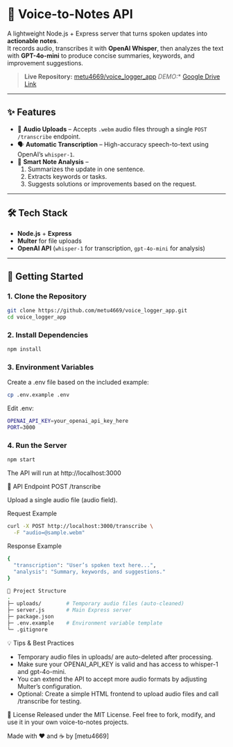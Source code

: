 # 📝 Voice-to-Notes API

A lightweight Node.js + Express server that turns spoken updates into **actionable notes**.  
It records audio, transcribes it with **OpenAI Whisper**, then analyzes the text with **GPT-4o-mini** to produce concise summaries, keywords, and improvement suggestions.

> **Live Repository:** [metu4669/voice_logger_app](https://github.com/metu4669/voice_logger_app)
> *DEMO:** [Google Drive Link]([https://drive.google.com/file/d/1meBVrgSN-XmkHcUVWpltPgnrOI_Jfuwq/view?usp=drive_link])

---

## ✨ Features
- 🎤 **Audio Uploads** – Accepts `.webm` audio files through a single `POST /transcribe` endpoint.
- 🗣️ **Automatic Transcription** – High-accuracy speech-to-text using OpenAI’s `whisper-1`.
- 🧠 **Smart Note Analysis** –  
  1. Summarizes the update in one sentence.  
  2. Extracts keywords or tasks.  
  3. Suggests solutions or improvements based on the request.

---

## 🛠️ Tech Stack
- **Node.js** + **Express**
- **Multer** for file uploads
- **OpenAI API** (`whisper-1` for transcription, `gpt-4o-mini` for analysis)

---

## 🚀 Getting Started

### 1. Clone the Repository
```bash
git clone https://github.com/metu4669/voice_logger_app.git
cd voice_logger_app
```

### 2. Install Dependencies
```bash
npm install
```

### 3. Environment Variables

Create a .env file based on the included example:

```bash
cp .env.example .env
```


Edit .env:

```bash
OPENAI_API_KEY=your_openai_api_key_here
PORT=3000
```

### 4. Run the Server
```bash
npm start
```

The API will run at http://localhost:3000

🧩 API Endpoint
POST /transcribe

Upload a single audio file (audio field).

Request Example

```bash
curl -X POST http://localhost:3000/transcribe \
  -F "audio=@sample.webm"
```

Response Example

```bash
{
  "transcription": "User’s spoken text here...",
  "analysis": "Summary, keywords, and suggestions."
}
```

```bash
📂 Project Structure
.
├─ uploads/        # Temporary audio files (auto-cleaned)
├─ server.js       # Main Express server
├─ package.json
├─ .env.example    # Environment variable template
└─ .gitignore
```
💡 Tips & Best Practices

- Temporary audio files in uploads/ are auto-deleted after processing.
- Make sure your OPENAI_API_KEY is valid and has access to whisper-1 and gpt-4o-mini.
- You can extend the API to accept more audio formats by adjusting Multer’s configuration.
- Optional: Create a simple HTML frontend to upload audio files and call /transcribe for testing.


📝 License
Released under the MIT License.
Feel free to fork, modify, and use it in your own voice-to-notes projects.

Made with ❤️ and ☕ by [metu4669]

